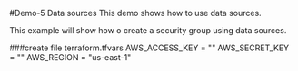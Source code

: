 #Demo-5 Data sources
This demo shows how to use data sources.

This example will show how o create a security group using data sources.

###create file terraform.tfvars
AWS_ACCESS_KEY = ""
AWS_SECRET_KEY = ""
AWS_REGION = "us-east-1"
